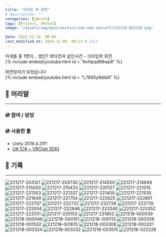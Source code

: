 ```yaml
---
title: "크라임 왁 외전"
# description: ""
categories: [🍇Works]
tags: [Project, VRChat]
image: "/assets/img/post/works/crime-wak-spinoff/221218-022228.png"

date: 2022-12-18. 00:00
last_modified_at: 2024-11-09. 08:23 # Init
---
```


이세돌 중 1명이... 범인? 왁타전자 살인사건 - 크라임왁 외전  
{% include embed/youtube.html id = "AvHpqdIMwp8" %}

최연장자가 되었습니다  
{% include embed/youtube.html id = "L7665y9dIdA" %}

## 📀 머리말

---

### 💿 참여 / 담당

### 💿 사용한 툴

- Unity 2019.4.31f1
- [U# (C# + VRChat SDK)](https://udonsharp.docs.vrchat.com/)

## 📀 기록

---

![221217-203121](/assets/img/post/works/crime-wak-spinoff/221217-203121.png)
![221217-203730](/assets/img/post/works/crime-wak-spinoff/221217-203730.png)
![221217-214500](/assets/img/post/works/crime-wak-spinoff/221217-214500.png)
![221217-214949](/assets/img/post/works/crime-wak-spinoff/221217-214949.png)
![221217-215000](/assets/img/post/works/crime-wak-spinoff/221217-215000.png)
![221217-215433](/assets/img/post/works/crime-wak-spinoff/221217-215433.png)
![221217-220127](/assets/img/post/works/crime-wak-spinoff/221217-220127.png)
![221217-221015](/assets/img/post/works/crime-wak-spinoff/221217-221015.png)
![221217-221303](/assets/img/post/works/crime-wak-spinoff/221217-221303.png)
![221217-221337](/assets/img/post/works/crime-wak-spinoff/221217-221337.png)
![221217-221405](/assets/img/post/works/crime-wak-spinoff/221217-221405.png)
![221217-221535](/assets/img/post/works/crime-wak-spinoff/221217-221535.png)
![221217-221649](/assets/img/post/works/crime-wak-spinoff/221217-221649.png)
![221217-221754](/assets/img/post/works/crime-wak-spinoff/221217-221754.png)
![221217-222625](/assets/img/post/works/crime-wak-spinoff/221217-222625.png)
![221217-222651](/assets/img/post/works/crime-wak-spinoff/221217-222651.png)
![221217-222707](/assets/img/post/works/crime-wak-spinoff/221217-222707.png)
![221217-222722](/assets/img/post/works/crime-wak-spinoff/221217-222722.png)
![221217-222726](/assets/img/post/works/crime-wak-spinoff/221217-222726.png)
![221217-222735](/assets/img/post/works/crime-wak-spinoff/221217-222735.png)
![221217-222934](/assets/img/post/works/crime-wak-spinoff/221217-222934.png)
![221217-222946](/assets/img/post/works/crime-wak-spinoff/221217-222946.png)
![221217-223340](/assets/img/post/works/crime-wak-spinoff/221217-223340.png)
![221217-223352](/assets/img/post/works/crime-wak-spinoff/221217-223352.png)
![221217-223701](/assets/img/post/works/crime-wak-spinoff/221217-223701.png)
![221217-225153](/assets/img/post/works/crime-wak-spinoff/221217-225153.png)
![221217-231852](/assets/img/post/works/crime-wak-spinoff/221217-231852.png)
![221218-000039](/assets/img/post/works/crime-wak-spinoff/221218-000039.png)
![221218-000048](/assets/img/post/works/crime-wak-spinoff/221218-000048.png)
![221218-000101](/assets/img/post/works/crime-wak-spinoff/221218-000101.png)
![221218-000113](/assets/img/post/works/crime-wak-spinoff/221218-000113.png)
![221218-000206](/assets/img/post/works/crime-wak-spinoff/221218-000206.png)
![221218-001532](/assets/img/post/works/crime-wak-spinoff/221218-001532.png)
![221218-001615](/assets/img/post/works/crime-wak-spinoff/221218-001615.png)
![221218-003308](/assets/img/post/works/crime-wak-spinoff/221218-003308.png)
![221218-003321](/assets/img/post/works/crime-wak-spinoff/221218-003321.png)
![221218-003324](/assets/img/post/works/crime-wak-spinoff/221218-003324.png)
![221218-003332](/assets/img/post/works/crime-wak-spinoff/221218-003332.png)
![221218-003515](/assets/img/post/works/crime-wak-spinoff/221218-003515.png)
![221218-022228](/assets/img/post/works/crime-wak-spinoff/221218-022228.png)

